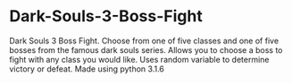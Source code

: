 # Dark-Souls-3-Boss-Fight
Dark Souls 3 Boss Fight.
Choose from one of five classes and one of five bosses from the famous dark souls series. Allows you to choose a boss to fight with any class you would like. Uses random variable to determine victory or defeat. Made using python 3.1.6
